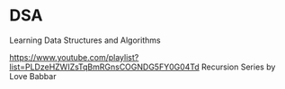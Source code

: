 # DSA
Learning Data Structures and Algorithms

https://www.youtube.com/playlist?list=PLDzeHZWIZsTqBmRGnsCOGNDG5FY0G04Td
Recursion Series by Love Babbar
